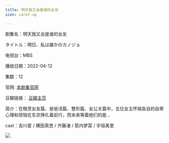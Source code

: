 ```yaml
---
title: 明天我又会是谁的女友
icon: caret-up

---
```


剧集名：明天我又会是谁的女友

タイトル：明日、私は誰かのカノジョ

电视台：MBS

播放日期：2022-04-12

集数：12

官网: [本剧集官网](https://www.mbs.jp/asukano/)

豆瓣链接： [豆瓣主页](https://movie.douban.com/subject/35791970/)


简介：在租赁女友篇、爸爸活篇、整形篇、女公关篇中，五位女主怀揣各自的自卑心理和烦恼在东京挣扎着前行，而未来等着她们的是…

cast：吉川爱 / 横田真悠 / 齐藤渚 / 箭内梦菜 / 宇垣美里

![](https://listpic.tsgsanjiao.com/2022/2022mtwyhssdny.jpg)